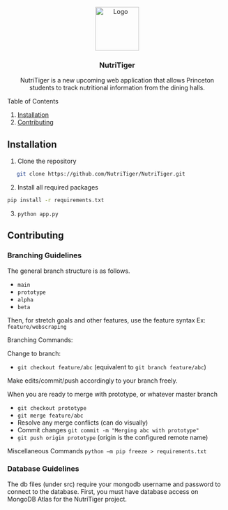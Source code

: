 <br />
<div align="center">
    <img src="static/media/logo.png" alt="Logo" width="100" height="100">

  <h3 align="center">NutriTiger</h3>

  <p align="center">
    NutriTiger is a new upcoming web application that allows Princeton students to track nutritional information from the dining halls.</a>
    <br />
  </p>
</div>

  <summary>Table of Contents</summary>
  <ol>
    <li>
      <a href="#installation">Installation</a>
    </li>
    <li><a href="#contributing">Contributing</a></li>
  </ol>

## Installation
1. Clone the repository
```sh
   git clone https://github.com/NutriTiger/NutriTiger.git
```
2. Install all required packages
```sh
pip install -r requirements.txt
```
3. ``python app.py``
## Contributing
### Branching Guidelines
The general branch structure is as follows.
- ``main``
- ``prototype``
- ``alpha``
- ``beta``

Then, for stretch goals and other features, use the feature syntax
Ex: ``feature/webscraping``

Branching Commands:

Change to branch:
- ``git checkout feature/abc`` (equivalent to ``git branch feature/abc``)

Make edits/commit/push accordingly to your branch freely.

When you are ready to merge with prototype, or whatever master branch
- ``git checkout prototype``
- ``git merge feature/abc``
- Resolve any merge conflicts (can do visually)
- Commit changes ``git commit -m "Merging abc with prototype"``
- ``git push origin prototype`` (origin is the configured remote name)


Miscellaneous Commands
``python –m pip freeze > requirements.txt``
### Database Guidelines
The db files (under src) require your mongodb username and password to connect to the database. 
First, you must have database access on MongoDB Atlas for the NutriTiger project.